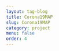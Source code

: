 ```yaml
---
layout: tag-blog
title: Corona19MAP
slug: Corona19MAP
category: project
menu: false
order: 4
---
```

